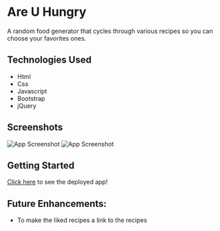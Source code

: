 # Are U Hungry

A random food generator that cycles through various recipes so you can choose your favorites ones.

## Technologies Used

- Html
- Css
- Javascript
- Bootstrap
- jQuery

## Screenshots

![App Screenshot](https://i.imgur.com/qsc2iuH.png)
![App Screenshot](https://i.imgur.com/SCTwQNG.png)

## Getting Started

 [Click here](https://brinkleys24.github.io/AreUHungry/) to see the deployed app!

 ## Future Enhancements:

 - To make the liked recipes a link to the recipes